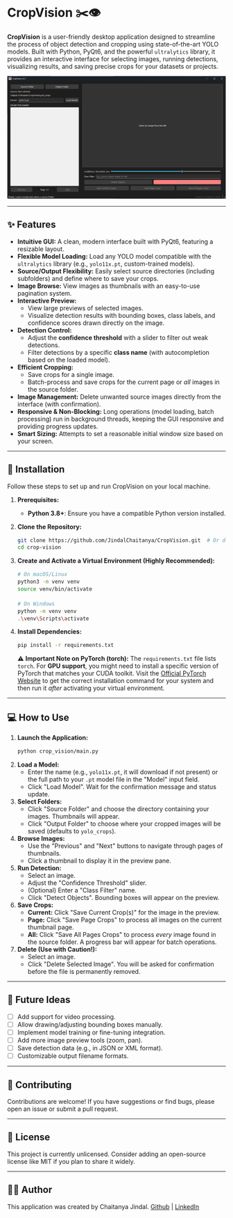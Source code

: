 #  CropVision ✂️👁️

**CropVision** is a user-friendly desktop application designed to streamline the process of object detection and cropping using state-of-the-art YOLO models. Built with Python, PyQt6, and the powerful `ultralytics` library, it provides an interactive interface for selecting images, running detections, visualizing results, and saving precise crops for your datasets or projects.

![Screenshot Placeholder](assets/screenshot.png)

---

## ✨ Features

* **Intuitive GUI:** A clean, modern interface built with PyQt6, featuring a resizable layout.
* **Flexible Model Loading:** Load any YOLO model compatible with the `ultralytics` library (e.g., `yolo11x.pt`, custom-trained models).
* **Source/Output Flexibility:** Easily select source directories (including subfolders) and define where to save your crops.
* **Image Browse:** View images as thumbnails with an easy-to-use pagination system.
* **Interactive Preview:**
    * View large previews of selected images.
    * Visualize detection results with bounding boxes, class labels, and confidence scores drawn directly on the image.
* **Detection Control:**
    * Adjust the **confidence threshold** with a slider to filter out weak detections.
    * Filter detections by a specific **class name** (with autocompletion based on the loaded model).
* **Efficient Cropping:**
    * Save crops for a single image.
    * Batch-process and save crops for the current page or *all* images in the source folder.
* **Image Management:** Delete unwanted source images directly from the interface (with confirmation).
* **Responsive & Non-Blocking:** Long operations (model loading, batch processing) run in background threads, keeping the GUI responsive and providing progress updates.
* **Smart Sizing:** Attempts to set a reasonable initial window size based on your screen.

---

## 🚀 Installation

Follow these steps to set up and run CropVision on your local machine.

1.  **Prerequisites:**
    * **Python 3.8+**: Ensure you have a compatible Python version installed.

2.  **Clone the Repository:**
    ```bash
    git clone https://github.com/JindalChaitanya/CropVision.git  # Or download and extract the ZIP
    cd crop-vision
    ```

3.  **Create and Activate a Virtual Environment (Highly Recommended):**
    ```bash
    # On macOS/Linux
    python3 -m venv venv
    source venv/bin/activate

    # On Windows
    python -m venv venv
    .\venv\Scripts\activate
    ```

4.  **Install Dependencies:**
    ```bash
    pip install -r requirements.txt
    ```
    ⚠️ **Important Note on PyTorch (torch):**
    The `requirements.txt` file lists `torch`. For **GPU support**, you might need to install a specific version of PyTorch that matches your CUDA toolkit. Visit the [Official PyTorch Website](https://pytorch.org/get-started/locally/) to get the correct installation command for your system and then run it *after* activating your virtual environment.

---

## 💻 How to Use

1.  **Launch the Application:**
    ```bash
    python crop_vision/main.py
    ```
2.  **Load a Model:**
    * Enter the name (e.g., `yolo11x.pt`, it will download if not present) or the full path to your `.pt` model file in the "Model" input field.
    * Click "Load Model". Wait for the confirmation message and status update.
3.  **Select Folders:**
    * Click "Source Folder" and choose the directory containing your images. Thumbnails will appear.
    * Click "Output Folder" to choose where your cropped images will be saved (defaults to `yolo_crops`).
4.  **Browse Images:**
    * Use the "Previous" and "Next" buttons to navigate through pages of thumbnails.
    * Click a thumbnail to display it in the preview pane.
5.  **Run Detection:**
    * Select an image.
    * Adjust the "Confidence Threshold" slider.
    * (Optional) Enter a "Class Filter" name.
    * Click "Detect Objects". Bounding boxes will appear on the preview.
6.  **Save Crops:**
    * **Current:** Click "Save Current Crop(s)" for the image in the preview.
    * **Page:** Click "Save Page Crops" to process all images on the current thumbnail page.
    * **All:** Click "Save All Pages Crops" to process *every* image found in the source folder. A progress bar will appear for batch operations.
7.  **Delete (Use with Caution!):**
    * Select an image.
    * Click "Delete Selected Image". You will be asked for confirmation before the file is permanently removed.


---

## 🔮 Future Ideas

* [ ] Add support for video processing.
* [ ] Allow drawing/adjusting bounding boxes manually.
* [ ] Implement model training or fine-tuning integration.
* [ ] Add more image preview tools (zoom, pan).
* [ ] Save detection data (e.g., in JSON or XML format).
* [ ] Customizable output filename formats.

---

## 🤝 Contributing

Contributions are welcome! If you have suggestions or find bugs, please open an issue or submit a pull request.

---

## 📜 License

This project is currently unlicensed. Consider adding an open-source license like MIT if you plan to share it widely.

---

## 🧑‍💻 Author

This application was created by Chaitanya Jindal.
[Github](https://github.com/JindalChaitanya) | [LinkedIn](https://www.linkedin.com/in/jindalchaitanya/)